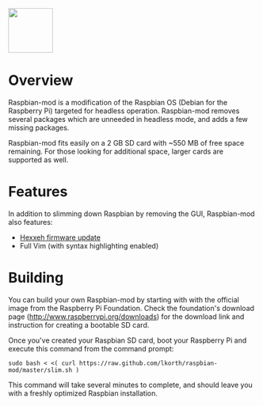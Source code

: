 <img src="http://www.raspberrypi.org/wp-content/uploads/2012/03/Raspi_Colour_R.png" width="90" />

# Overview

Raspbian-mod is a modification of the Raspbian OS (Debian for the Raspberry Pi) targeted for headless operation. Raspbian-mod removes several packages which are unneeded in headless mode, and adds a few missing packages.

Raspbian-mod fits easily on a 2 GB SD card with ~550 MB of free space remaining. For those looking for additional space, larger cards are supported as well.
    
# Features

In addition to slimming down Raspbian by removing the GUI, Raspbian-mod also features:

* [Hexxeh firmware update](https://github.com/Hexxeh/rpi-update)
* Full Vim (with syntax highlighting enabled)

# Building

You can build your own Raspbian-mod by starting with with the official image from the Raspberry Pi Foundation. Check the foundation's download page (http://www.raspberrypi.org/downloads) for the download link and instruction for creating a bootable SD card.

Once you've created your Raspbian SD card, boot your Raspberry Pi and execute this command from the command prompt:

    sudo bash < <( curl https://raw.github.com/lkorth/raspbian-mod/master/slim.sh )
    
This command will take several minutes to complete, and should leave you with a freshly optimized Raspbian installation.

